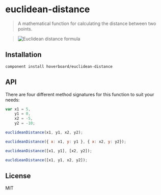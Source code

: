 # euclidean-distance

> A mathematical function for calculating the distance between two points.

> ![Euclidean distance formula](http://goo.gl/uZ2Xs)

## Installation

`component install hoverboard/euclidean-distance`

## API

There are four different method signatures for this function to suit your needs:

```javascript
var x1 = 5,
    y1 = 0,
    x2 = -5,
    y2 = -10;

euclideanDistance(x1, y1, x2, y2);

euclideanDistance({ x: x1, y: y1 }, { x: x2, y: y2});

euclideanDistance([x1, y1], [x2, y2]);

eucldieanDistance([x1, y1, x2, y2]);
```

## License

MIT
